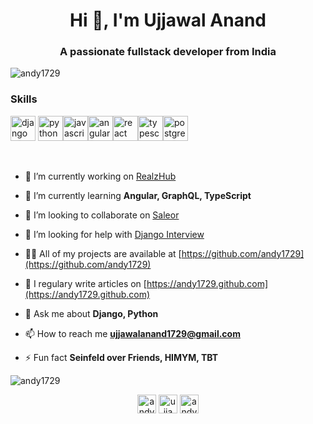 <h1 align="center">Hi 👋, I'm Ujjawal Anand</h1>
<h3 align="center">A passionate fullstack developer from India</h3>

<p align="left"> <img src="https://komarev.com/ghpvc/?username=andy1729" alt="andy1729" /> </p>

### Skills
<p align="left"><img src="https://devicons.github.io/devicon/devicon.git/icons/django/django-original.svg" alt="django" width="40" height="40"/> <img src="https://devicons.github.io/devicon/devicon.git/icons/python/python-original.svg" alt="python" width="40" height="40"/><img src="https://devicons.github.io/devicon/devicon.git/icons/javascript/javascript-original.svg" alt="javascript" width="40" height="40"/><img src="https://devicons.github.io/devicon/devicon.git/icons/angularjs/angularjs-original.svg" alt="angularjs" width="40" height="40"/><img src="https://devicons.github.io/devicon/devicon.git/icons/react/react-original-wordmark.svg" alt="react" width="40" height="40"/><img src="https://devicons.github.io/devicon/devicon.git/icons/typescript/typescript-original.svg" alt="typescript" width="40" height="40"/><img src="https://devicons.github.io/devicon/devicon.git/icons/postgresql/postgresql-original-wordmark.svg" alt="postgresql" width="40" height="40"/></p><p>&nbsp;

- 🔭 I’m currently working on [RealzHub](https://github.com/andy1729/RealzHub)

- 🌱 I’m currently learning **Angular, GraphQL, TypeScript**

- 👯 I’m looking to collaborate on [Saleor](https://github.com/mirumee/saleor)

- 🤝 I’m looking for help with [Django Interview](https://github.com/andy1729/django-interview)

- 👨‍💻 All of my projects are available at [https://github.com/andy1729](https://github.com/andy1729)

- 📝 I regulary write articles on [https://andy1729.github.com](https://andy1729.github.com)

- 💬 Ask me about **Django, Python**

- 📫 How to reach me **ujjawalanand1729@gmail.com**

- ⚡ Fun fact **Seinfeld over Friends, HIMYM, TBT**

<img align="center" src="https://github-readme-stats.vercel.app/api?username=andy1729&show_icons=true" alt="andy1729" /></p>

<p align="center">
<a href="https://codepen.io/andy1729" target="blank"><img align="center" src="https://cdn.jsdelivr.net/npm/simple-icons@3.0.1/icons/codepen.svg" alt="andy1729" height="30" width="30" /></a>
<a href="https://twitter.com/ujjawal1729" target="blank"><img align="center" src="https://cdn.jsdelivr.net/npm/simple-icons@3.0.1/icons/twitter.svg" alt="ujjawal1729" height="30" width="30" /></a>
<a href="https://linkedin.com/in/andy1729" target="blank"><img align="center" src="https://cdn.jsdelivr.net/npm/simple-icons@3.0.1/icons/linkedin.svg" alt="andy1729" height="30" width="30" /></a>
</p>
